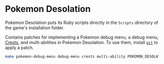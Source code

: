 # Pokemon Desolation

Pokemon Desolation puts its Ruby scripts directly in the `Scripts` directory of the game's installation folder.

Contains patches for implementing a Pokemon debug menu, a debug menu, [Crests](https://rejuvenation.wiki.gg/wiki/Crests), and multi-abilities in Pokemon Desolation. To use them, install [`git`](https://git-scm.com/book/en/v2/Getting-Started-Installing-Git) to apply a patch.

```sh
make pokemon-debug-menu debug-menu crests multi-ability POKEMON_DESOLATION=path/to/pokemon/desolation
```
